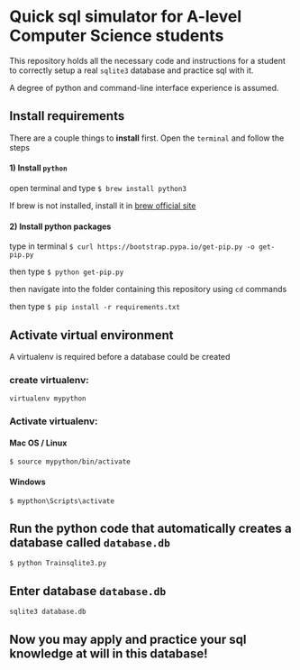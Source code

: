 # Quick sql simulator for A-level Computer Science students
This repository holds all the necessary code and instructions for a student
to correctly setup a real `sqlite3` database and practice sql with it.

A degree of python and command-line interface experience is assumed.

## Install requirements
There are a couple things to __install__ first.
Open the `terminal` and follow the steps

#### 1) Install `python`
open terminal and type `$ brew install python3`

If brew is not installed, install it in [brew official site](http://brew.sh/)

#### 2) Install python packages

type in terminal `$ curl https://bootstrap.pypa.io/get-pip.py -o get-pip.py`

then type `$ python get-pip.py`

then navigate into the folder containing this repository using `cd` commands

then type `$ pip install -r requirements.txt`

## Activate virtual environment

A virtualenv is required before a database could be created

### create virtualenv: 

`virtualenv mypython`

### Activate virtualenv: 

#### Mac OS / Linux
`$ source mypython/bin/activate`
#### Windows
`$ mypthon\Scripts\activate`

## Run the python code that automatically creates a database called `database.db`

`$ python Trainsqlite3.py`

## Enter database `database.db`

`sqlite3 database.db`

## Now you may apply and practice your sql knowledge at will in this database!

